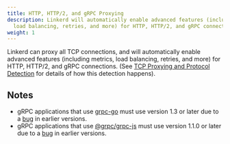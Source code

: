 ```yaml
---
title: HTTP, HTTP/2, and gRPC Proxying
description: Linkerd will automatically enable advanced features (including metrics,
  load balancing, retries, and more) for HTTP, HTTP/2, and gRPC connections.
weight: 1
---
```


Linkerd can proxy all TCP connections, and will automatically enable advanced
features (including metrics, load balancing, retries, and more) for HTTP,
HTTP/2, and gRPC connections. (See
[TCP Proxying and Protocol Detection](protocol-detection/) for details of how
this detection happens).

## Notes

* gRPC applications that use [grpc-go][grpc-go] must use version 1.3 or later due
  to a [bug](https://github.com/grpc/grpc-go/issues/1120) in earlier versions.
* gRPC applications that use [@grpc/grpc-js][grpc-js] must use version 1.1.0 or later
  due to a [bug](https://github.com/grpc/grpc-node/issues/1475) in earlier versions.

[grpc-go]: https://github.com/grpc/grpc-go
[grpc-js]: https://github.com/grpc/grpc-node/tree/master/packages/grpc-js
